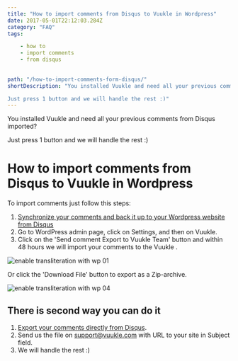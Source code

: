 ```yaml
---
title: "How to import comments from Disqus to Vuukle in Wordpress"
date: 2017-05-01T22:12:03.284Z
category: "FAQ"
tags:

    - how to
    - import comments
    - from disqus
   
   
path: "/how-to-import-comments-form-disqus/"
shortDescription: "You installed Vuukle and need all your previous comments from Disqus imported?

Just press 1 button and we will handle the rest :)"
---
```

You installed Vuukle and need all your previous comments from Disqus imported?

Just press 1 button and we will handle the rest :)

# How to import comments from Disqus to Vuukle in Wordpress

To import comments just follow this steps:

1. [Synchronize your comments and back it up to your Wordpress website from Disqus](https://help.disqus.com/import-export-and-syncing/syncing-with-wordpress)
2. Go to WordPress admin page, click on Settings, and then on Vuukle.
3. Click on the 'Send comment Export to Vuukle Team' button and within 48 hours we will import your comments to the Vuukle .

![enable transliteration with wp 01](/img/how-to-import-comments-form-disqus-img-1.png)

Or click the 'Download File' button to export as a Zip-archive.

![enable transliteration with wp 04](/img/how-to-import-comments-form-disqus-img-4.png)

## There is second way you can do it

1. [Export your comments directly from Disqus](https://help.disqus.com/developer/comments-export).
2. Send us the file on support@vuukle.com with URL to your site in Subject field.
3. We will handle the rest :)
